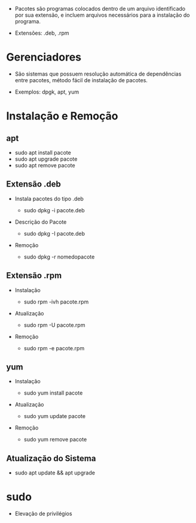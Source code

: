 - Pacotes são programas colocados dentro de um arquivo identificado por sua extensão, e
incluem arquivos necessários para a instalação do programa.

- Extensões: .deb, .rpm

# Gerenciadores

- São sistemas que possuem resolução automática de dependências entre pacotes, método
fácil de instalação de pacotes.

- Exemplos: dpgk, apt, yum

# Instalação e Remoção

## apt

- sudo apt install pacote
- sudo apt upgrade pacote
- sudo apt remove pacote

## Extensão .deb

- Instala pacotes do tipo .deb
  - sudo dpkg -i pacote.deb

- Descrição do Pacote
  - sudo dpkg -I pacote.deb

- Remoção
  - sudo dpkg -r nomedopacote

## Extensão .rpm

- Instalação
  - sudo rpm -ivh pacote.rpm

- Atualização
  - sudo rpm -U pacote.rpm

- Remoção
  - sudo rpm -e pacote.rpm

## yum

- Instalação
  - sudo yum install pacote

- Atualização
  - sudo yum update pacote

- Remoção
  - sudo yum remove pacote


## Atualização do Sistema

- sudo apt update && apt upgrade


# sudo

- Elevação de privilégios
